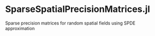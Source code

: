# SparseSpatialPrecisionMatrices.jl
Sparse precision matrices for random spatial fields using SPDE approximation

